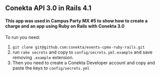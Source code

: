 ## Conekta API 3.0 in Rails 4.1

#### This app was used in Campus Party MX #5 to show how to create a charge and an app using Ruby on Rails with Conekta 3.0

To run you need:

1. `git clone git@github.com:conekta/events-cpmx-ruby-rails.git`
2. run `rake secrets` and copy to `config/secrets.yml.example` and save removing `.example` extension.
3. Then you need to create a Conekta Developer account and copy and paste the keys to `config/secrets.yml`
